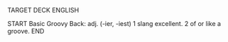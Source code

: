 TARGET DECK
ENGLISH

START
Basic
Groovy
Back: adj. (-ier, -iest) 1 slang excellent. 2 of or like a groove.
END

